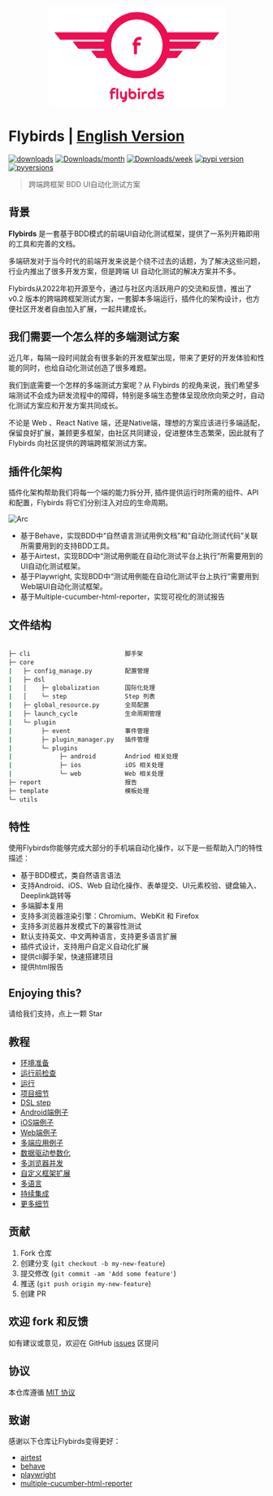 <p align="center">
  <img width="350" src="./docs/logo.png" alt="logo" />
</p>

# Flybirds | [English Version](https://github.com/ctripcorp/flybirds/blob/main/docs/readme_en.md)

[![downloads](https://pepy.tech/badge/flybirds)](https://pepy.tech/project/flybirds)
[![Downloads/month](https://pepy.tech/badge/flybirds/month)](https://pepy.tech/project/flybirds)
[![Downloads/week](https://pepy.tech/badge/flybirds/week)](https://pepy.tech/project/flybirds)
[![pypi version](https://img.shields.io/pypi/v/flybirds.svg)](https://pypi.python.org/pypi/flybirds)
[![pyversions](https://img.shields.io/pypi/pyversions/flybirds.svg)](https://pypi.python.org/pypi/flybirds)

> 跨端跨框架 BDD UI自动化测试方案

## 背景

**Flybirds** 是一套基于BDD模式的前端UI自动化测试框架，提供了一系列开箱即用的工具和完善的文档。

多端研发对于当今时代的前端开发来说是个绕不过去的话题，为了解决这些问题，行业内推出了很多开发方案，但是跨端 UI 自动化测试的解决方案并不多。

Flybirds从2022年初开源至今，通过与社区内活跃用户的交流和反馈，推出了v0.2 版本的跨端跨框架测试方案，一套脚本多端运行，插件化的架构设计，也方便社区开发者自由加入扩展，一起共建成长。

## 我们需要一个怎么样的多端测试方案
近几年，每隔一段时间就会有很多新的开发框架出现，带来了更好的开发体验和性能的同时，也给自动化测试创造了很多难题。

我们到底需要一个怎样的多端测试方案呢？从 Flybirds 的视角来说，我们希望多端测试不会成为研发流程中的障碍，特别是多端生态整体呈现欣欣向荣之时，自动化测试方案应和开发方案共同成长。

不论是 Web 、React Native 端，还是Native端，理想的方案应该进行多端适配，保留良好扩展，兼顾更多框架，由社区共同建设，促进整体生态繁荣，因此就有了Flybirds 向社区提供的跨端跨框架测试方案。


## 插件化架构
插件化架构帮助我们将每一个端的能力拆分开, 插件提供运行时所需的组件、API 和配置，Flybirds 将它们分别注入对应的生命周期。

![Arc](https://flybirds.readthedocs.io/zh_CN/latest/_images/flybirds.png)

* 基于Behave，实现BDD中“自然语言测试用例文档”和“自动化测试代码”关联所需要用到的支持BDD工具。
* 基于Airtest，实现BDD中“测试用例能在自动化测试平台上执行”所需要用到的UI自动化测试框架。
* 基于Playwright, 实现BDD中“测试用例能在自动化测试平台上执行”需要用到Web端UI自动化测试框架。
* 基于Multiple-cucumber-html-reporter，实现可视化的测试报告

## 文件结构

```bash
 																
├─ cli	                        脚手架
├─ core
|   ├─ config_manage.py         配置管理
|   ├─ dsl
|   │    ├─ globalization       国际化处理
|   │    └─ step                Step 列表
|   ├─ global_resource.py       全局配置
|   ├─ launch_cycle             生命周期管理
|   └─ plugin
|        ├─ event               事件管理
|        ├─ plugin_manager.py   插件管理
|        └─ plugins					
|             ├─ android        Andriod 相关处理
|             ├─ ios            iOS 相关处理
|             └─ web            Web 相关处理
├─ report                       报告
├─ template                     模板处理
└─ utils								

```

## 特性

使用Flybirds你能够完成大部分的手机端自动化操作，以下是一些帮助入门的特性描述：
- 基于BDD模式，类自然语言语法
- 支持Android、iOS、Web 自动化操作、表单提交、UI元素校验、键盘输入、Deeplink跳转等
- 多端脚本复用
- 支持多浏览器渲染引擎：Chromium、WebKit 和 Firefox
- 支持多浏览器并发模式下的兼容性测试
- 默认支持英文、中文两种语言，支持更多语言扩展
- 插件式设计，支持用户自定义自动化扩展
- 提供cli脚手架，快速搭建项目
- 提供html报告

## Enjoying this?

请给我们支持，点上一颗 Star

## 教程
- [环境准备](https://flybirds.readthedocs.io/zh_CN/latest/BDD-UI-Testing-Flybirds.html#id6)
- [运行前检查](https://flybirds.readthedocs.io/zh_CN/latest/BDD-UI-Testing-Flybirds.html#id8)
- [运行](https://flybirds.readthedocs.io/zh_CN/latest/BDD-UI-Testing-Flybirds.html#id10)
- [项目细节](https://flybirds.readthedocs.io/zh_CN/latest/BDD-UI-Testing-Flybirds.html#id13)
- [DSL step](https://flybirds.readthedocs.io/zh_CN/latest/BDD-UI-Testing-Flybirds.html#id17)
- [Android端例子](https://flybirds.readthedocs.io/zh_CN/latest/BDD-UI-Testing-Flybirds.html#android)
- [iOS端例子](https://flybirds.readthedocs.io/zh_CN/latest/BDD-UI-Testing-Flybirds.html#ios)
- [Web端例子](https://flybirds.readthedocs.io/zh_CN/latest/BDD-UI-Testing-Flybirds.html#id66)
- [多端应用例子](https://flybirds.readthedocs.io/zh_CN/latest/BDD-UI-Testing-Flybirds.html#id78)
- [数据驱动参数化](https://flybirds.readthedocs.io/zh_CN/latest/BDD-UI-Testing-Flybirds.html#id81)
- [多浏览器并发](https://flybirds.readthedocs.io/zh_CN/latest/BDD-UI-Testing-Flybirds.html#id82)
- [自定义框架扩展](https://flybirds.readthedocs.io/zh_CN/latest/BDD-UI-Testing-Flybirds.html#id85)
- [多语言](https://flybirds.readthedocs.io/zh_CN/latest/BDD-UI-Testing-Flybirds.html#id86)
- [持续集成](https://flybirds.readthedocs.io/zh_CN/latest/BDD-UI-Testing-Flybirds.html#id87)
- [更多细节](https://flybirds.readthedocs.io/zh_CN/latest/BDD-UI-Testing-Flybirds.html#)


## 贡献

1. Fork 仓库
2. 创建分支 (`git checkout -b my-new-feature`)
3. 提交修改 (`git commit -am 'Add some feature'`)
4. 推送 (`git push origin my-new-feature`)
5. 创建 PR


## 欢迎 fork 和反馈

如有建议或意见，欢迎在 GitHub [issues](https://github.com/ctripcorp/flybirds/issues) 区提问


## 协议

本仓库遵循 [MIT 协议](http://www.opensource.org/licenses/MIT)


## 致谢

感谢以下仓库让Flybirds变得更好：
- [airtest](https://github.com/AirtestProject)
- [behave](https://github.com/behave)
- [playwright](https://github.com/microsoft/playwright-python)
- [multiple-cucumber-html-reporter](https://github.com/wswebcreation/multiple-cucumber-html-reporter)

